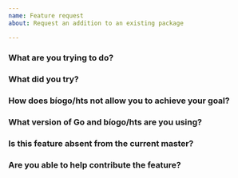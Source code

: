 ```yaml
---
name: Feature request
about: Request an addition to an existing package

---
```

<!--
Please make sure your issue title matches the Go convention; a summary
of the problem, prefixed by the primary affected package.
-->
### What are you trying to do?
<!-- Describe the problem you are trying to solve. -->


### What did you try?
<!-- Please include a link to a minimal reproducer here. -->


### How does bíogo/hts not allow you to achieve your goal?


### What version of Go and bíogo/hts are you using?
<!--
Paste the output of `go version` and if you are installing bíogo from source, paste
the output of `(cd $(go env GOPATH)/src/github.com/matty234/hts && git rev-parse HEAD)`.
-->


### Is this feature absent from the current master?


### Are you able to help contribute the feature?
<!-- Can you provide code contributions or information to help? -->

